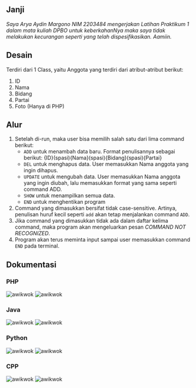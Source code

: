 ## Janji
*Saya Arya Aydin Margono NIM 2203484 mengerjakan
Latihan Praktikum 1 dalam mata kuliah DPBO
untuk keberkahanNya maka saya tidak melakukan kecurangan seperti yang telah dispesifikasikan. Aamiin.*

## Desain
Terdiri dari 1 Class, yaitu Anggota yang terdiri dari atribut-atribut berikut:
1. ID
2. Nama
3. Bidang
4. Partai
5. Foto (Hanya di PHP)

## Alur
1. Setelah di-run, maka user bisa memilih salah satu dari lima command berikut:
   - `ADD` untuk menambah data baru. Format penulisannya sebagai berikut: {ID}(spasi){Nama}(spasi){Bidang}(spasi){Partai}
   - `DEL` untuk menghapus data. User memasukkan Nama anggota yang ingin dihapus.
   - `UPDATE` untuk mengubah data. User memasukkan Nama anggota yang ingin diubah, lalu memasukkan format yang sama seperti command ADD.
   - `SHOW` untuk menampilkan semua data.
   - `END` untuk menghentikan program
2. Command yang dimasukkan bersifat tidak case-sensitive. Artinya, penulisan huruf kecil seperti `add` akan tetap menjalankan command `ADD`.
3. Jika command yang dimasukkan tidak ada dalam daftar kelima command, maka program akan mengeluarkan pesan *COMMAND NOT RECOGNIZED*.
4. Program akan terus meminta input sampai user memasukkan command `END` pada terminal.

## Dokumentasi

### PHP
![awikwok](php/Screenshots/php1.png)
![awikwok](php/Screenshots/php2.png)

### Java
![awikwok](java/Screenshot/java1.png)
![awikwok](java/Screenshot/java2.png)

### Python
![awikwok](py/Screenshots/py1.png)
![awikwok](py/Screenshots/py2.png)

### CPP
![awikwok](cpp/Screenshot/cpp1)
![awikwok](cpp/Screenshot/cpp2)
